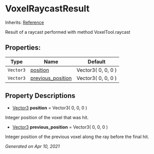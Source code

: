 # VoxelRaycastResult

Inherits: [Reference](https://docs.godotengine.org/en/stable/classes/class_reference.html)


Result of a raycast performed with method VoxelTool.raycast

## Properties: 


Type       | Name                                       | Default            
---------- | ------------------------------------------ | -------------------
`Vector3`  | [position](#i_position)                    | Vector3( 0, 0, 0 ) 
`Vector3`  | [previous_position](#i_previous_position)  | Vector3( 0, 0, 0 ) 
<p></p>

## Property Descriptions

- [Vector3](https://docs.godotengine.org/en/stable/classes/class_vector3.html)<span id="i_position"></span> **position** = Vector3( 0, 0, 0 )

Integer position of the voxel that was hit.

- [Vector3](https://docs.godotengine.org/en/stable/classes/class_vector3.html)<span id="i_previous_position"></span> **previous_position** = Vector3( 0, 0, 0 )

Integer position of the previous voxel along the ray before the final hit.

_Generated on Apr 10, 2021_
